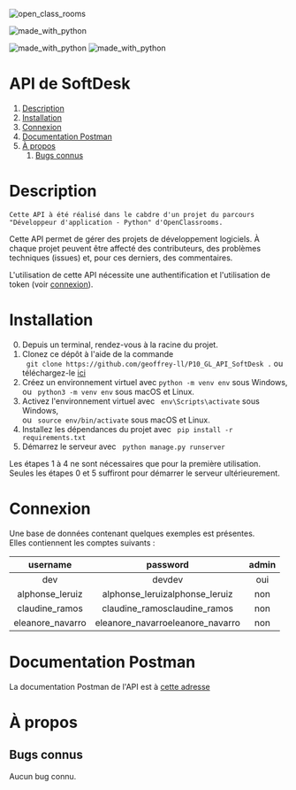![open_class_rooms](https://img.shields.io/badge/OpenClasssrooms-Project1-limegreen?labelColor=blueviolet&style=plastic)


![made_with_python](https://img.shields.io/badge/Made%20With-Python_3.6.5-darkgreen?logo=python&labelColor=red&style=plastic)

![made_with_python](https://img.shields.io/badge/Made%20With-Django_3.2.12-darkgreen?logo=python&labelColor=red&style=plastic)
![made_with_python](https://img.shields.io/badge/Made%20With-djangorestframework_3.13.1-darkgreen?logo=python&labelColor=red&style=plastic)


# API de SoftDesk #


1.  [Description](#description)
2.  [Installation](#installation)
3.  [Connexion](#connexion)
4.  [Documentation Postman](#doc_postman)
5.  [À propos](#a-propos)
    1.  [Bugs connus](#bugs-connus)


# Description <a name="description"></a> #


    Cette API à été réalisé dans le cabdre d'un projet du parcours 
    "Développeur d'application - Python" d'OpenClassrooms.

Cette API permet de gérer des projets de développement logiciels. À chaque projet peuvent être affecté des contributeurs, des problèmes techniques (issues) et, pour ces derniers, des commentaires.

L'utilisation de cette API nécessite une authentification et l'utilisation de token (voir [connexion](#connexion)).


# Installation <a name="installation"></a> #


0.  Depuis un terminal, rendez-vous à la racine du projet.
1.  Clonez ce dépôt à l'aide de la commande\
``` git clone https://github.com/geoffrey-ll/P10_GL_API_SoftDesk .``` ou téléchargez-le [ici](https://github.com/geoffrey-ll/P10_GL_API_SoftDesk/archive/refs/heads/master.zip)
2.  Créez un environnement virtuel avec ```python -m venv env``` sous Windows, \
ou ``` python3 -m venv env``` sous macOS et Linux.
3.  Activez l'environnement virtuel avec ``` env\Scripts\activate``` sous Windows, \
 ou ``` source env/bin/activate``` sous macOS et Linux.
4.  Installez les dépendances du projet avec ``` pip install -r requirements.txt```
5.  Démarrez le serveur avec ``` python manage.py runserver```

Les étapes 1 à 4 ne sont nécessaires que pour la première utilisation.\
Seules les étapes 0 et 5 suffiront pour démarrer le serveur ultérieurement.


# Connexion <a name="connexion"></a> #

Une base de données contenant quelques exemples est présentes.\
Elles contiennent les comptes suivants :


|     username     |             password             | admin |
|:----------------:|:--------------------------------:|:-----:|
|       dev        |              devdev              |  oui  |
| alphonse_leruiz  |  alphonse_leruizalphonse_leruiz  |  non  |
|  claudine_ramos  |   claudine_ramosclaudine_ramos   |  non  |
| eleanore_navarro | eleanore_navarroeleanore_navarro |  non  |


# Documentation Postman <a name="doc_postman"></a> #


La documentation Postman de l'API est à [cette adresse](https://documenter.getpostman.com/view/20658594/UyrAGcw7)


# À propos <a name="a-propos"></a> #


## Bugs connus <a name="bugs-connus"></a> #


Aucun bug connu.
